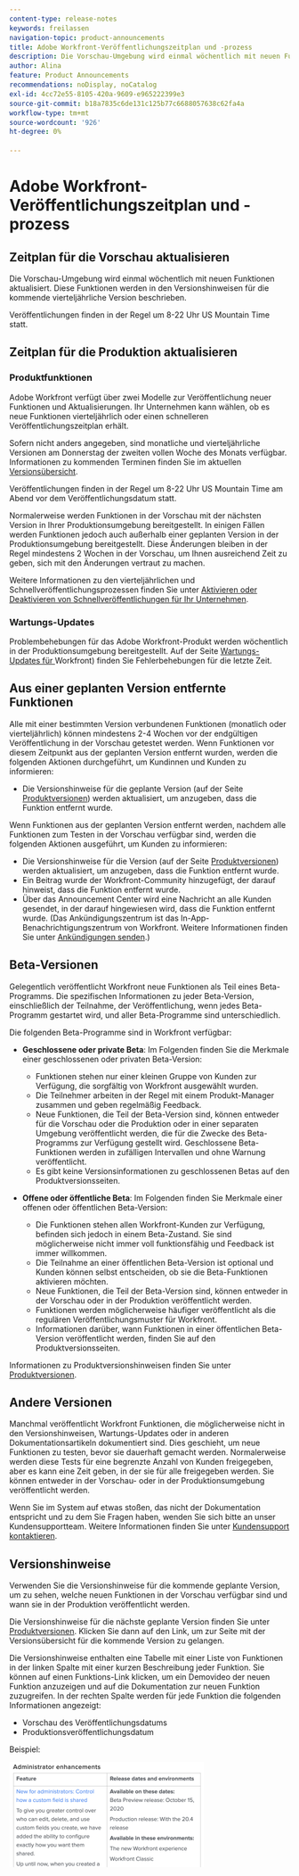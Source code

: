 ```yaml
---
content-type: release-notes
keywords: freilassen
navigation-topic: product-announcements
title: Adobe Workfront-Veröffentlichungszeitplan und -prozess
description: Die Vorschau-Umgebung wird einmal wöchentlich mit neuen Funktionen aktualisiert. Diese Funktionen werden in den Versionshinweisen für die kommende vierteljährliche Version beschrieben.
author: Alina
feature: Product Announcements
recommendations: noDisplay, noCatalog
exl-id: 4cc72e55-8105-420a-9609-e965222399e3
source-git-commit: b18a7835c6de131c125b77c6688057638c62fa4a
workflow-type: tm+mt
source-wordcount: '926'
ht-degree: 0%

---
```


# Adobe Workfront-Veröffentlichungszeitplan und -prozess

## Zeitplan für die Vorschau aktualisieren

Die Vorschau-Umgebung wird einmal wöchentlich mit neuen Funktionen aktualisiert. Diese Funktionen werden in den Versionshinweisen für die kommende vierteljährliche Version beschrieben.

Veröffentlichungen finden in der Regel um 8-22 Uhr US Mountain Time statt.

## Zeitplan für die Produktion aktualisieren

### Produktfunktionen


Adobe Workfront verfügt über zwei Modelle zur Veröffentlichung neuer Funktionen und Aktualisierungen. Ihr Unternehmen kann wählen, ob es neue Funktionen vierteljährlich oder einen schnelleren Veröffentlichungszeitplan erhält.

Sofern nicht anders angegeben, sind monatliche und vierteljährliche Versionen am Donnerstag der zweiten vollen Woche des Monats verfügbar. Informationen zu kommenden Terminen finden Sie im aktuellen [Versionsübersicht](/help/quicksilver/product-announcements/product-releases/product-releases.md).

Veröffentlichungen finden in der Regel um 8-22 Uhr US Mountain Time am Abend vor dem Veröffentlichungsdatum statt.

Normalerweise werden Funktionen in der Vorschau mit der nächsten Version in Ihrer Produktionsumgebung bereitgestellt. In einigen Fällen werden Funktionen jedoch auch außerhalb einer geplanten Version in der Produktionsumgebung bereitgestellt. Diese Änderungen bleiben in der Regel mindestens 2 Wochen in der Vorschau, um Ihnen ausreichend Zeit zu geben, sich mit den Änderungen vertraut zu machen.

Weitere Informationen zu den vierteljährlichen und Schnellveröffentlichungsprozessen finden Sie unter [Aktivieren oder Deaktivieren von Schnellveröffentlichungen für Ihr Unternehmen](/help/quicksilver/administration-and-setup/set-up-workfront/configure-system-defaults/enable-fast-release-process.md).

### Wartungs-Updates

Problembehebungen für das Adobe Workfront-Produkt werden wöchentlich in der Produktionsumgebung bereitgestellt. Auf der Seite [Wartungs-Updates für &#x200B;](https://experienceleague.adobe.com/de/docs/workfront-known-issues/releases/current-updates)Workfront) finden Sie Fehlerbehebungen für die letzte Zeit.

## Aus einer geplanten Version entfernte Funktionen

Alle mit einer bestimmten Version verbundenen Funktionen (monatlich oder vierteljährlich) können mindestens 2-4 Wochen vor der endgültigen Veröffentlichung in der Vorschau getestet werden. Wenn Funktionen vor diesem Zeitpunkt aus der geplanten Version entfernt wurden, werden die folgenden Aktionen durchgeführt, um Kundinnen und Kunden zu informieren:

* Die Versionshinweise für die geplante Version (auf der Seite [Produktversionen](../../product-announcements/product-releases/product-releases.md)) werden aktualisiert, um anzugeben, dass die Funktion entfernt wurde.

Wenn Funktionen aus der geplanten Version entfernt werden, nachdem alle Funktionen zum Testen in der Vorschau verfügbar sind, werden die folgenden Aktionen ausgeführt, um Kunden zu informieren:

* Die Versionshinweise für die Version (auf der Seite [Produktversionen](../../product-announcements/product-releases/product-releases.md)) werden aktualisiert, um anzugeben, dass die Funktion entfernt wurde.
* Ein Beitrag wurde der Workfront-Community hinzugefügt, der darauf hinweist, dass die Funktion entfernt wurde.
* Über das Announcement Center wird eine Nachricht an alle Kunden gesendet, in der darauf hingewiesen wird, dass die Funktion entfernt wurde. (Das Ankündigungszentrum ist das In-App-Benachrichtigungszentrum von Workfront. Weitere Informationen finden Sie unter [Ankündigungen senden](../../administration-and-setup/get-started-wf-administration/view-send-announcements.md).)

## Beta-Versionen

Gelegentlich veröffentlicht Workfront neue Funktionen als Teil eines Beta-Programms.
Die spezifischen Informationen zu jeder Beta-Version, einschließlich der Teilnahme, der Veröffentlichung, wenn jedes Beta-Programm gestartet wird, und aller Beta-Programme sind unterschiedlich.

Die folgenden Beta-Programme sind in Workfront verfügbar:

* **Geschlossene oder private Beta**: Im Folgenden finden Sie die Merkmale einer geschlossenen oder privaten Beta-Version:

   * Funktionen stehen nur einer kleinen Gruppe von Kunden zur Verfügung, die sorgfältig von Workfront ausgewählt wurden.
   * Die Teilnehmer arbeiten in der Regel mit einem Produkt-Manager zusammen und geben regelmäßig Feedback.
   * Neue Funktionen, die Teil der Beta-Version sind, können entweder für die Vorschau oder die Produktion oder in einer separaten Umgebung veröffentlicht werden, die für die Zwecke des Beta-Programms zur Verfügung gestellt wird. Geschlossene Beta-Funktionen werden in zufälligen Intervallen und ohne Warnung veröffentlicht.
   * Es gibt keine Versionsinformationen zu geschlossenen Betas auf den Produktversionsseiten.

* **Offene oder öffentliche Beta**: Im Folgenden finden Sie Merkmale einer offenen oder öffentlichen Beta-Version:

   * Die Funktionen stehen allen Workfront-Kunden zur Verfügung, befinden sich jedoch in einem Beta-Zustand. Sie sind möglicherweise nicht immer voll funktionsfähig und Feedback ist immer willkommen.
   * Die Teilnahme an einer öffentlichen Beta-Version ist optional und Kunden können selbst entscheiden, ob sie die Beta-Funktionen aktivieren möchten.
   * Neue Funktionen, die Teil der Beta-Version sind, können entweder in der Vorschau oder in der Produktion veröffentlicht werden.
   * Funktionen werden möglicherweise häufiger veröffentlicht als die regulären Veröffentlichungsmuster für Workfront.
   * Informationen darüber, wann Funktionen in einer öffentlichen Beta-Version veröffentlicht werden, finden Sie auf den Produktversionsseiten.

Informationen zu Produktversionshinweisen finden Sie unter [Produktversionen](../../product-announcements/product-releases/product-releases.md).

## Andere Versionen

Manchmal veröffentlicht Workfront Funktionen, die möglicherweise nicht in den Versionshinweisen, Wartungs-Updates oder in anderen Dokumentationsartikeln dokumentiert sind. Dies geschieht, um neue Funktionen zu testen, bevor sie dauerhaft gemacht werden. Normalerweise werden diese Tests für eine begrenzte Anzahl von Kunden freigegeben, aber es kann eine Zeit geben, in der sie für alle freigegeben werden. Sie können entweder in der Vorschau- oder in der Produktionsumgebung veröffentlicht werden.

Wenn Sie im System auf etwas stoßen, das nicht der Dokumentation entspricht und zu dem Sie Fragen haben, wenden Sie sich bitte an unser Kundensupportteam. Weitere Informationen finden Sie unter [Kundensupport kontaktieren](../../workfront-basics/tips-tricks-and-troubleshooting/contact-customer-support.md).

## Versionshinweise

Verwenden Sie die Versionshinweise für die kommende geplante Version, um zu sehen, welche neuen Funktionen in der Vorschau verfügbar sind und wann sie in der Produktion veröffentlicht werden.

Die Versionshinweise für die nächste geplante Version finden Sie unter [Produktversionen](../../product-announcements/product-releases/product-releases.md). Klicken Sie dann auf den Link, um zur Seite mit der Versionsübersicht für die kommende Version zu gelangen.

Die Versionshinweise enthalten eine Tabelle mit einer Liste von Funktionen in der linken Spalte mit einer kurzen Beschreibung jeder Funktion. Sie können auf einen Funktions-Link klicken, um ein Demovideo der neuen Funktion anzuzeigen und auf die Dokumentation zur neuen Funktion zuzugreifen. In der rechten Spalte werden für jede Funktion die folgenden Informationen angezeigt:

* Vorschau des Veröffentlichungsdatums
* Produktionsveröffentlichungsdatum

Beispiel:

![Beispiel für Versionshinweise](assets/release-notes-350x189.png)
